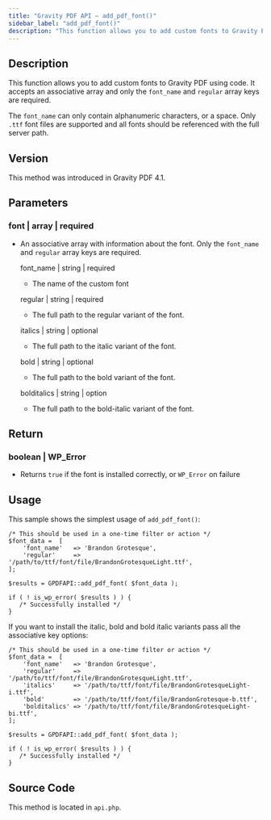 ```yaml
---
title: "Gravity PDF API – add_pdf_font()"
sidebar_label: "add_pdf_font()"
description: "This function allows you to add custom fonts to Gravity PDF using code. It accepts an associative array and only the `font_name` and `regular` array keys are required."
---
```


## Description 

This function allows you to add custom fonts to Gravity PDF using code. It accepts an associative array and only the `font_name` and `regular` array keys are required.

The `font_name` can only contain alphanumeric characters, or a space. Only `.ttf` font files are supported and all fonts should be referenced with the full server path.

## Version 

This method was introduced in Gravity PDF 4.1.

## Parameters 

### font \| array \| required
* An associative array with information about the font. Only the `font_name` and `regular` array keys are required.

    font\_name \| string \| required
    * The name of the custom font

    regular \| string \| required
    * The full path to the regular variant of the font.

    italics \| string \| optional
    * The full path to the italic variant of the font.

    bold \| string \| optional
    * The full path to the bold variant of the font.

    bolditalics \| string \| option
    * The full path to the bold-italic variant of the font.

## Return 

### boolean \| WP\_Error
* Returns `true` if the font is installed correctly, or `WP_Error` on failure

## Usage 

This sample shows the simplest usage of `add_pdf_font()`:

```
/* This should be used in a one-time filter or action */
$font_data =  [
    'font_name'   => 'Brandon Grotesque',
    'regular'     => '/path/to/ttf/font/file/BrandonGrotesqueLight.ttf',
];

$results = GPDFAPI::add_pdf_font( $font_data );

if ( ! is_wp_error( $results ) ) {
   /* Successfully installed */
}
```

If you want to install the italic, bold and bold italic variants pass all the associative key options:

```
/* This should be used in a one-time filter or action */
$font_data =  [
    'font_name'   => 'Brandon Grotesque',
    'regular'     => '/path/to/ttf/font/file/BrandonGrotesqueLight.ttf',
    'italics'     => '/path/to/ttf/font/file/BrandonGrotesqueLight-i.ttf',
    'bold'        => '/path/to/ttf/font/file/BrandonGrotesque-b.ttf',
    'bolditalics' => '/path/to/ttf/font/file/BrandonGrotesqueLight-bi.ttf',
];

$results = GPDFAPI::add_pdf_font( $font_data );

if ( ! is_wp_error( $results ) ) {
   /* Successfully installed */
}
```

## Source Code 

This method is located in `api.php`.
